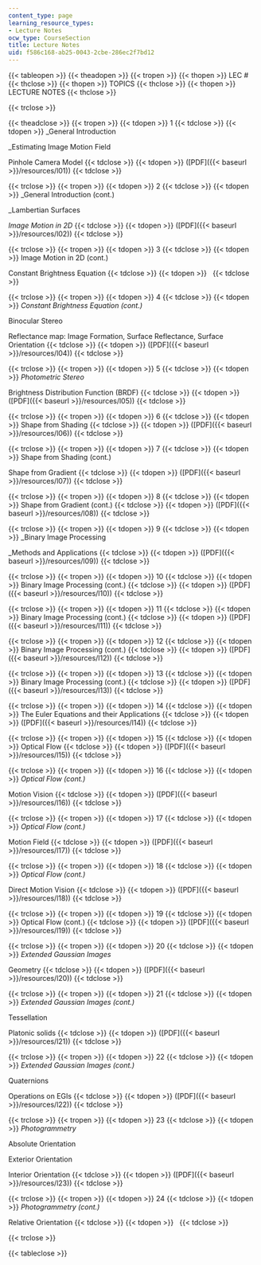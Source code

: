 ```yaml
---
content_type: page
learning_resource_types:
- Lecture Notes
ocw_type: CourseSection
title: Lecture Notes
uid: f586c168-ab25-0043-2cbe-286ec2f7bd12
---
```


{{< tableopen >}}
{{< theadopen >}}
{{< tropen >}}
{{< thopen >}}
LEC #
{{< thclose >}}
{{< thopen >}}
TOPICS
{{< thclose >}}
{{< thopen >}}
LECTURE NOTES
{{< thclose >}}

{{< trclose >}}

{{< theadclose >}}
{{< tropen >}}
{{< tdopen >}}
1
{{< tdclose >}}
{{< tdopen >}}
_General Introduction  
  
_Estimating Image Motion Field  
  
Pinhole Camera Model
{{< tdclose >}}
{{< tdopen >}}
([PDF]({{< baseurl >}}/resources/l01))
{{< tdclose >}}

{{< trclose >}}
{{< tropen >}}
{{< tdopen >}}
2
{{< tdclose >}}
{{< tdopen >}}
_General Introduction (cont.)  
  
_Lambertian Surfaces  
  
_Image Motion in 2D_
{{< tdclose >}}
{{< tdopen >}}
([PDF]({{< baseurl >}}/resources/l02))
{{< tdclose >}}

{{< trclose >}}
{{< tropen >}}
{{< tdopen >}}
3
{{< tdclose >}}
{{< tdopen >}}
Image Motion in 2D (cont.)  
  
Constant Brightness Equation
{{< tdclose >}}
{{< tdopen >}}
 
{{< tdclose >}}

{{< trclose >}}
{{< tropen >}}
{{< tdopen >}}
4
{{< tdclose >}}
{{< tdopen >}}
_Constant Brightness Equation (cont.)_  
  
Binocular Stereo  
  
Reflectance map: Image Formation, Surface Reflectance, Surface Orientation
{{< tdclose >}}
{{< tdopen >}}
([PDF]({{< baseurl >}}/resources/l04))
{{< tdclose >}}

{{< trclose >}}
{{< tropen >}}
{{< tdopen >}}
5
{{< tdclose >}}
{{< tdopen >}}
_Photometric Stereo_  
  
Brightness Distribution Function (BRDF)
{{< tdclose >}}
{{< tdopen >}}
([PDF]({{< baseurl >}}/resources/l05))
{{< tdclose >}}

{{< trclose >}}
{{< tropen >}}
{{< tdopen >}}
6
{{< tdclose >}}
{{< tdopen >}}
Shape from Shading
{{< tdclose >}}
{{< tdopen >}}
([PDF]({{< baseurl >}}/resources/l06))
{{< tdclose >}}

{{< trclose >}}
{{< tropen >}}
{{< tdopen >}}
7
{{< tdclose >}}
{{< tdopen >}}
Shape from Shading (cont.)  
  
Shape from Gradient
{{< tdclose >}}
{{< tdopen >}}
([PDF]({{< baseurl >}}/resources/l07))
{{< tdclose >}}

{{< trclose >}}
{{< tropen >}}
{{< tdopen >}}
8
{{< tdclose >}}
{{< tdopen >}}
Shape from Gradient (cont.)
{{< tdclose >}}
{{< tdopen >}}
([PDF]({{< baseurl >}}/resources/l08))
{{< tdclose >}}

{{< trclose >}}
{{< tropen >}}
{{< tdopen >}}
9
{{< tdclose >}}
{{< tdopen >}}
_Binary Image Processing  
  
_Methods and Applications
{{< tdclose >}}
{{< tdopen >}}
([PDF]({{< baseurl >}}/resources/l09))
{{< tdclose >}}

{{< trclose >}}
{{< tropen >}}
{{< tdopen >}}
10
{{< tdclose >}}
{{< tdopen >}}
Binary Image Processing (cont.)
{{< tdclose >}}
{{< tdopen >}}
([PDF]({{< baseurl >}}/resources/l10))
{{< tdclose >}}

{{< trclose >}}
{{< tropen >}}
{{< tdopen >}}
11
{{< tdclose >}}
{{< tdopen >}}
Binary Image Processing (cont.)
{{< tdclose >}}
{{< tdopen >}}
([PDF]({{< baseurl >}}/resources/l11))
{{< tdclose >}}

{{< trclose >}}
{{< tropen >}}
{{< tdopen >}}
12
{{< tdclose >}}
{{< tdopen >}}
Binary Image Processing (cont.)
{{< tdclose >}}
{{< tdopen >}}
([PDF]({{< baseurl >}}/resources/l12))
{{< tdclose >}}

{{< trclose >}}
{{< tropen >}}
{{< tdopen >}}
13
{{< tdclose >}}
{{< tdopen >}}
Binary Image Processing (cont.)
{{< tdclose >}}
{{< tdopen >}}
([PDF]({{< baseurl >}}/resources/l13))
{{< tdclose >}}

{{< trclose >}}
{{< tropen >}}
{{< tdopen >}}
14
{{< tdclose >}}
{{< tdopen >}}
The Euler Equations and their Applications
{{< tdclose >}}
{{< tdopen >}}
([PDF]({{< baseurl >}}/resources/l14))
{{< tdclose >}}

{{< trclose >}}
{{< tropen >}}
{{< tdopen >}}
15
{{< tdclose >}}
{{< tdopen >}}
Optical Flow
{{< tdclose >}}
{{< tdopen >}}
([PDF]({{< baseurl >}}/resources/l15))
{{< tdclose >}}

{{< trclose >}}
{{< tropen >}}
{{< tdopen >}}
16
{{< tdclose >}}
{{< tdopen >}}
_Optical Flow (cont.)_  
  
Motion Vision
{{< tdclose >}}
{{< tdopen >}}
([PDF]({{< baseurl >}}/resources/l16))
{{< tdclose >}}

{{< trclose >}}
{{< tropen >}}
{{< tdopen >}}
17
{{< tdclose >}}
{{< tdopen >}}
_Optical Flow (cont.)_  
  
Motion Field
{{< tdclose >}}
{{< tdopen >}}
([PDF]({{< baseurl >}}/resources/l17))
{{< tdclose >}}

{{< trclose >}}
{{< tropen >}}
{{< tdopen >}}
18
{{< tdclose >}}
{{< tdopen >}}
_Optical Flow (cont.)_  
  
Direct Motion Vision
{{< tdclose >}}
{{< tdopen >}}
([PDF]({{< baseurl >}}/resources/l18))
{{< tdclose >}}

{{< trclose >}}
{{< tropen >}}
{{< tdopen >}}
19
{{< tdclose >}}
{{< tdopen >}}
Optical Flow (cont.)
{{< tdclose >}}
{{< tdopen >}}
([PDF]({{< baseurl >}}/resources/l19))
{{< tdclose >}}

{{< trclose >}}
{{< tropen >}}
{{< tdopen >}}
20
{{< tdclose >}}
{{< tdopen >}}
_Extended Gaussian Images_  
  
Geometry
{{< tdclose >}}
{{< tdopen >}}
([PDF]({{< baseurl >}}/resources/l20))
{{< tdclose >}}

{{< trclose >}}
{{< tropen >}}
{{< tdopen >}}
21
{{< tdclose >}}
{{< tdopen >}}
_Extended Gaussian Images (cont.)_  
  
Tessellation  
  
Platonic solids
{{< tdclose >}}
{{< tdopen >}}
([PDF]({{< baseurl >}}/resources/l21))
{{< tdclose >}}

{{< trclose >}}
{{< tropen >}}
{{< tdopen >}}
22
{{< tdclose >}}
{{< tdopen >}}
_Extended Gaussian Images (cont.)_  
  
Quaternions  
  
Operations on EGIs
{{< tdclose >}}
{{< tdopen >}}
([PDF]({{< baseurl >}}/resources/l22))
{{< tdclose >}}

{{< trclose >}}
{{< tropen >}}
{{< tdopen >}}
23
{{< tdclose >}}
{{< tdopen >}}
_Photogrammetry_  
  
Absolute Orientation  
  
Exterior Orientation  
  
Interior Orientation
{{< tdclose >}}
{{< tdopen >}}
([PDF]({{< baseurl >}}/resources/l23))
{{< tdclose >}}

{{< trclose >}}
{{< tropen >}}
{{< tdopen >}}
24
{{< tdclose >}}
{{< tdopen >}}
_Photogrammetry (cont.)_  
  
Relative Orientation
{{< tdclose >}}
{{< tdopen >}}
 
{{< tdclose >}}

{{< trclose >}}

{{< tableclose >}}